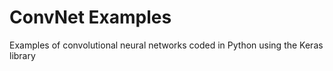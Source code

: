 # ConvNet Examples

Examples of convolutional neural networks coded in Python using the Keras library
